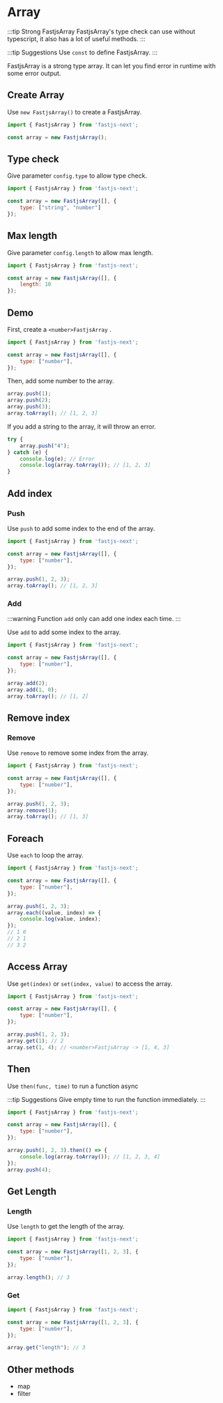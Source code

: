 # Array <Badge type="warning" text="^1.0.4" title="there is bug before 1.0.4" />

:::tip Strong FastjsArray
FastjsArray's type check can use without typescript, it also has a lot of useful methods. 
:::

:::tip Suggestions
Use `const` to define FastjsArray.
:::

FastjsArray is a strong type array.
It can let you find error in runtime with some error output.

## Create Array

Use `new FastjsArray()` to create a FastjsArray.

```javascript
import { FastjsArray } from 'fastjs-next';

const array = new FastjsArray();
```

## Type check

Give parameter `config.type` to allow type check.

```javascript
import { FastjsArray } from 'fastjs-next';

const array = new FastjsArray([], {
    type: ["string", "number"]
});
```

## Max length

Give parameter `config.length` to allow max length.

```javascript
import { FastjsArray } from 'fastjs-next';

const array = new FastjsArray([], {
    length: 10
});
```

## Demo

First, create a `<number>FastjsArray` .

```javascript
import { FastjsArray } from 'fastjs-next';

const array = new FastjsArray([], {
    type: ["number"],
});
```

Then, add some number to the array.

```javascript
array.push(1);
array.push(2);
array.push(3);
array.toArray(); // [1, 2, 3]
```

If you add a string to the array, it will throw an error.

```javascript
try {
    array.push("4");
} catch (e) {
    console.log(e); // Error
    console.log(array.toArray()); // [1, 2, 3]
}
```

## Add index

### Push

Use `push` to add some index to the end of the array.

```javascript
import { FastjsArray } from 'fastjs-next';

const array = new FastjsArray([], {
    type: ["number"],
});

array.push(1, 2, 3);
array.toArray(); // [1, 2, 3]
```

### Add

:::warning
Function `add` only can add one index each time.
:::

Use `add` to add some index to the array.

```javascript
import { FastjsArray } from 'fastjs-next';

const array = new FastjsArray([], {
    type: ["number"],
});

array.add(2);
array.add(1, 0);
array.toArray(); // [1, 2]
```

## Remove index

### Remove

Use `remove` to remove some index from the array.

```javascript
import { FastjsArray } from 'fastjs-next';

const array = new FastjsArray([], {
    type: ["number"],
});

array.push(1, 2, 3);
array.remove(1);
array.toArray(); // [1, 3]
```

## Foreach

Use `each` to loop the array.

```javascript
import { FastjsArray } from 'fastjs-next';

const array = new FastjsArray([], {
    type: ["number"],
});

array.push(1, 2, 3);
array.each((value, index) => {
    console.log(value, index);
});
// 1 0
// 2 1
// 3 2
```

## Access Array

Use `get(index)` or `set(index, value)` to access the array.

```javascript
import { FastjsArray } from 'fastjs-next';

const array = new FastjsArray([], {
    type: ["number"],
});

array.push(1, 2, 3);
array.get(1); // 2
array.set(1, 4); // <number>FastjsArray -> [1, 4, 3]
```

## Then

Use `then(func, time)` to run a function async

:::tip Suggestions
Give empty time to run the function immediately.
:::

```javascript
import { FastjsArray } from 'fastjs-next';

const array = new FastjsArray([], {
    type: ["number"],
});

array.push(1, 2, 3).then(() => {
    console.log(array.toArray()); // [1, 2, 3, 4]
});
array.push(4);
```

## Get Length

### Length

Use `length` to get the length of the array.

```javascript
import { FastjsArray } from 'fastjs-next';

const array = new FastjsArray([1, 2, 3], {
    type: ["number"],
});

array.length(); // 3
```

### Get

```javascript
import { FastjsArray } from 'fastjs-next';

const array = new FastjsArray([1, 2, 3], {
    type: ["number"],
});

array.get("length"); // 3
```

## Other methods

* map
* filter

